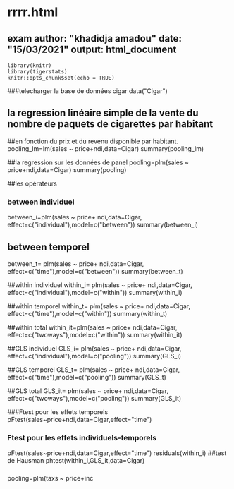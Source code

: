 # rrrr.html
exam
author: "khadidja amadou"
date: "15/03/2021"
output: html_document
---

```{r setup, include=FALSE}
library(knitr)
library(tigerstats)
knitr::opts_chunk$set(echo = TRUE)
```

###telecharger la base de données cigar
data("Cigar")

## la regression linéaire simple de la vente du nombre de paquets de cigarettes par habitant 
##en fonction du prix et du revenu disponible par habitant.
pooling_lm=lm(sales ~ price+ndi,data=Cigar)
summary(pooling_lm)

##la regression sur les données de panel
pooling=plm(sales ~ price+ndi,data=Cigar)
summary(pooling)

##les opérateurs

###   between individuel
between_i=plm(sales ~ price+ ndi,data=Cigar, effect=c("individual"),model=c("between"))
summary(between_i)

##  between temporel
between_t= plm(sales ~ price+ ndi,data=Cigar, effect=c("time"),model=c("between"))
summary(between_t)

##within individuel
within_i= plm(sales ~ price+ ndi,data=Cigar, effect=c("individual"),model=c("within"))
summary(within_i)

##within temporel
within_t= plm(sales ~ price+ ndi,data=Cigar, effect=c("time"),model=c("within"))
summary(within_t)

##within total
within_it=plm(sales ~ price+ ndi,data=Cigar, effect=c("twoways"),model=c("within"))
summary(within_it)

##GLS individuel
GLS_i= plm(sales ~ price+ ndi,data=Cigar, effect=c("individual"),model=c("pooling"))
summary(GLS_i)

##GLS temporel
GLS_t= plm(sales ~ price+ ndi,data=Cigar, effect=c("time"),model=c("pooling"))
summary(GLS_t)

##GLS total
GLS_it= plm(sales ~ price+ ndi,data=Cigar, effect=c("twoways"),model=c("pooling"))
summary(GLS_it)


###Ftest pour les effets temporels
pFtest(sales~price+ndi,data=Cigar,effect="time")
### Ftest pour les effets individuels-temporels
pFtest(sales~price+ndi,data=Cigar,effect="time")
residuals(within_i)
##test de Hausman
phtest(within_i,GLS_it,data=Cigar)


###
pooling=plm(taxs ~ price+inc
